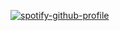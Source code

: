 [![spotify-github-profile](https://spotify-github-profile.kittinanx.com/api/view?uid=31t7plo7q7bebvbme3cnife2sk4q&cover_image=true&theme=novatorem&show_offline=false&background_color=000000&interchange=true&bar_color=53b14f&bar_color_cover=true)](https://github.com/kittinan/spotify-github-profile)
